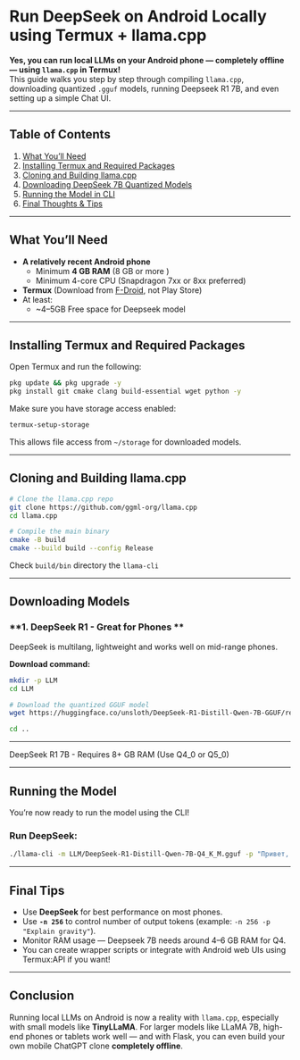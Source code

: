 # Run DeepSeek on Android Locally using Termux + llama.cpp 

**Yes, you can run local LLMs on your Android phone — completely offline — using `llama.cpp` in Termux!**  
This guide walks you step by step through compiling `llama.cpp`, downloading quantized `.gguf` models, running Deepseek R1 7B, and even setting up a simple Chat UI.

---

## **Table of Contents**
1. [What You’ll Need](#what-youll-need)
2. [Installing Termux and Required Packages](#installing-termux-and-required-packages)
3. [Cloning and Building llama.cpp](#cloning-and-building-llamacpp)
4. [Downloading DeepSeek 7B Quantized Models](#downloading-models)
5. [Running the Model in CLI](#running-the-model)
7. [Final Thoughts & Tips](#final-tips)

---

## **What You’ll Need**

- **A relatively recent Android phone**
  - Minimum **4 GB RAM** (8 GB or more )
  - Minimum 4-core CPU (Snapdragon 7xx or 8xx preferred)
- **Termux** (Download from [F-Droid](https://f-droid.org/en/packages/com.termux/), not Play Store)
- At least:
  - ~4–5GB Free space for Deepseek model

---

## **Installing Termux and Required Packages**

Open Termux and run the following:

```bash
pkg update && pkg upgrade -y
pkg install git cmake clang build-essential wget python -y
```

Make sure you have storage access enabled:
```bash
termux-setup-storage
```

This allows file access from `~/storage` for downloaded models.

---

## **Cloning and Building llama.cpp**

```bash
# Clone the llama.cpp repo
git clone https://github.com/ggml-org/llama.cpp
cd llama.cpp

# Compile the main binary
cmake -B build
cmake --build build --config Release
```

Check `build/bin` directory the `llama-cli` 

---

## **Downloading Models**

### **1. DeepSeek R1 - Great for Phones **

DeepSeek is multilang, lightweight and works well on mid-range phones.

**Download command:**

```bash
mkdir -p LLM
cd LLM

# Download the quantized GGUF model
wget https://huggingface.co/unsloth/DeepSeek-R1-Distill-Qwen-7B-GGUF/resolve/main/DeepSeek-R1-Distill-Qwen-7B-Q4_K_M.gguf

cd ..
```

---

 DeepSeek R1 7B - Requires 8+ GB RAM (Use Q4_0 or Q5_0)

---

## **Running the Model**

You’re now ready to run the model using the CLI!

### **Run DeepSeek:**

```bash
./llama-cli -m LLM/DeepSeek-R1-Distill-Qwen-7B-Q4_K_M.gguf -p "Привет, как дела?"
```

---

## **Final Tips**

- Use **DeepSeek** for best performance on most phones.
- Use **`-n 256`** to control number of output tokens (example: `-n 256 -p "Explain gravity"`).
- Monitor RAM usage — Deepseek 7B needs around 4–6 GB RAM for Q4.
- You can create wrapper scripts or integrate with Android web UIs using Termux:API if you want!

---

## **Conclusion**

Running local LLMs on Android is now a reality with `llama.cpp`, especially with small models like **TinyLLaMA**. For larger models like LLaMA 7B, high-end phones or tablets work well — and with Flask, you can even build your own mobile ChatGPT clone **completely offline**.

